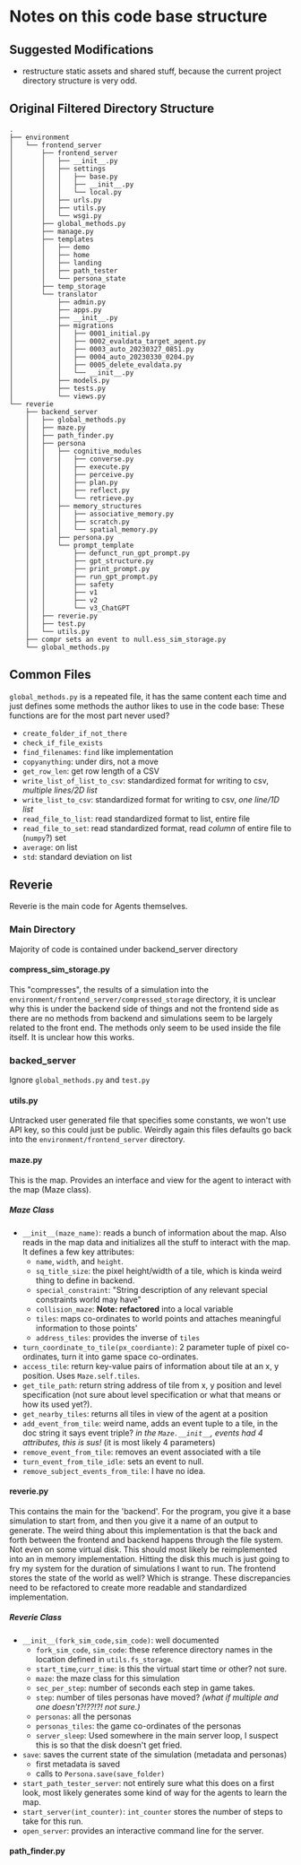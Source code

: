 # Notes on this code base structure
## Suggested Modifications
- restructure static assets and shared stuff, because the current project directory structure is very odd.
## Original Filtered Directory Structure
```
.
├── environment
│   └── frontend_server
│       ├── frontend_server
│       │   ├── __init__.py
│       │   ├── settings
│       │   │   ├── base.py
│       │   │   ├── __init__.py
│       │   │   └── local.py
│       │   ├── urls.py
│       │   ├── utils.py
│       │   └── wsgi.py
│       ├── global_methods.py
│       ├── manage.py
│       ├── templates
│       │   ├── demo
│       │   ├── home
│       │   ├── landing
│       │   ├── path_tester
│       │   └── persona_state
│       ├── temp_storage
│       └── translator
│           ├── admin.py
│           ├── apps.py
│           ├── __init__.py
│           ├── migrations
│           │   ├── 0001_initial.py
│           │   ├── 0002_evaldata_target_agent.py
│           │   ├── 0003_auto_20230327_0851.py
│           │   ├── 0004_auto_20230330_0204.py
│           │   ├── 0005_delete_evaldata.py
│           │   └── __init__.py
│           ├── models.py
│           ├── tests.py
│           └── views.py
└── reverie
    ├── backend_server
    │   ├── global_methods.py
    │   ├── maze.py
    │   ├── path_finder.py
    │   ├── persona
    │   │   ├── cognitive_modules
    │   │   │   ├── converse.py
    │   │   │   ├── execute.py
    │   │   │   ├── perceive.py
    │   │   │   ├── plan.py
    │   │   │   ├── reflect.py
    │   │   │   └── retrieve.py
    │   │   ├── memory_structures
    │   │   │   ├── associative_memory.py
    │   │   │   ├── scratch.py
    │   │   │   └── spatial_memory.py
    │   │   ├── persona.py
    │   │   └── prompt_template
    │   │       ├── defunct_run_gpt_prompt.py
    │   │       ├── gpt_structure.py
    │   │       ├── print_prompt.py
    │   │       ├── run_gpt_prompt.py
    │   │       ├── safety
    │   │       ├── v1
    │   │       ├── v2
    │   │       └── v3_ChatGPT
    │   ├── reverie.py
    │   ├── test.py
    │   └── utils.py
    ├── compr sets an event to null.ess_sim_storage.py
    └── global_methods.py
```
## Common Files
`global_methods.py` is a repeated file, it has the same content each time and just defines some methods the author likes to use in the code base:
These functions are for the most part never used?
- `create_folder_if_not_there`
- `check_if_file_exists`
- `find_filenames`: `find` like implementation
- `copyanything`: under dirs, not a move
- `get_row_len`: get row length of a CSV
- `write_list_of_list_to_csv`: standardized format for writing to csv, *multiple lines/2D list*
- `write_list_to_csv`: standardized format for writing to csv, *one line/1D list*
- `read_file_to_list`: read standardized format to list, entire file
- `read_file_to_set`: read standardized format, read *column* of entire file to (`numpy`?) set
- `average`: on list
- `std`: standard deviation on list

## Reverie
Reverie is the main code for Agents themselves.

### Main Directory
Majority of code is contained under backend_server directory

#### compress_sim_storage.py
This "compresses", the results of a simulation into the `environment/frontend_server/compressed_storage` directory, it is unclear why this is under the backend side of things and not the frontend side as there are no methods from backend and simulations seem to be largely related to the front end. The methods only seem to be used inside the file itself. It is unclear how this works.

### backed_server
Ignore `global_methods.py` and `test.py`

#### utils.py
Untracked user generated file that specifies some constants, we won't use API key, so this could just be public.
Weirdly again this files defaults go back into the `environment/frontend_server` directory.

#### maze.py
This is the map. Provides an interface and view for the agent to interact with the map (Maze class).
##### Maze Class
- `__init__(maze_name)`: reads a bunch of information about the map. Also reads in the map data and initializes all the stuff to interact with the map. It defines a few key attributes:
    - `name`, `width`, and `height`.
    - `sq_title_size`: the pixel height/width of a tile, which is kinda weird thing to define in backend.
    - `special_constraint`: "String description of any relevant special constraints world may have"
    - `collision_maze`: **Note: refactored** into a local variable
    - `tiles`: maps co-ordinates to world points and attaches meaningful information to those points'
    - `address_tiles`: provides the inverse of `tiles`
- `turn_coordinate_to_tile(px_coordiante)`: 2 parameter tuple of pixel co-ordinates, turn it into game space co-ordinates.
- `access_tile`: return key-value pairs of information about tile at an x, y position. Uses `Maze.self.tiles`. 
- `get_tile_path`: return string address of tile from x, y position and level specification (not sure about level specification or what that means or how its used yet?).
- `get_nearby_tiles`: returns all tiles in view of the agent at a position
- `add_event_from_tile`: weird name, adds an event tuple to a tile, in the doc string it says event triple? *in the `Maze.__init__`, events had 4 attributes, this is sus!* (it is most likely 4 parameters)
- `remove_event_from_tile`: removes an event associated with a tile
- `turn_event_from_tile_idle`: sets an event to null.
- `remove_subject_events_from_tile`: I have no idea.
#### reverie.py
This contains the main for the 'backend'. For the program, you give it a base simulation to start from, and then you give it a name of an output to generate.
The weird thing about this implementation is that the back and forth between the frontend and backend happens through the file system. Not even on some virtual disk. This should most likely be reimplemented into an in memory implementation. Hitting the disk this much is just going to fry my system for the duration of simulations I want to run.
The frontend stores the state of the world as well? Which is strange. These discrepancies need to be refactored to create more readable and standardized implementation.
##### Reverie Class
- `__init__(fork_sim_code,sim_code)`: well documented
    - `fork_sim_code`, `sim_code`: these reference directory names in the location defined in `utils.fs_storage`.
    - `start_time`,`curr_time`: is this the virtual start time or other? not sure.
    - `maze`: the maze class for this simulation
    - `sec_per_step`: number of seconds each step in game takes.
    - `step`: number of tiles personas have moved? *(what if multiple and one doesn't?!??!?! not sure.)*
    - `personas`: all the personas
    - `personas_tiles`: the game co-ordinates of the personas
    - `server_sleep`: Used somewhere in the main server loop, I suspect this is so that the disk doesn't get fried.
- `save`: saves the current state of the simulation (metadata and personas)
    - first metadata is saved
    - calls to `Persona.save(save_folder)`
- `start_path_tester_server`: not entirely sure what this does on a first look, most likely generates some kind of way for the agents to learn the map.
- `start_server(int_counter)`: `int_counter` stores the number of steps to take for this run.
- `open_server`: provides an interactive command line for the server.
#### path_finder.py

